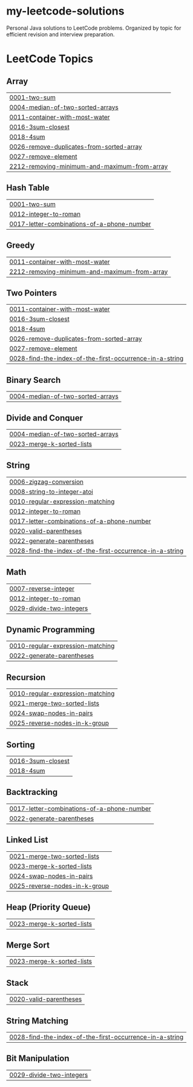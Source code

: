 # my-leetcode-solutions
Personal Java solutions to LeetCode problems. Organized by topic for efficient revision and interview preparation.

<!---LeetCode Topics Start-->
# LeetCode Topics
## Array
|  |
| ------- |
| [0001-two-sum](https://github.com/amitsah02/my-leetcode-solutions/tree/master/0001-two-sum) |
| [0004-median-of-two-sorted-arrays](https://github.com/amitsah02/my-leetcode-solutions/tree/master/0004-median-of-two-sorted-arrays) |
| [0011-container-with-most-water](https://github.com/amitsah02/my-leetcode-solutions/tree/master/0011-container-with-most-water) |
| [0016-3sum-closest](https://github.com/amitsah02/my-leetcode-solutions/tree/master/0016-3sum-closest) |
| [0018-4sum](https://github.com/amitsah02/my-leetcode-solutions/tree/master/0018-4sum) |
| [0026-remove-duplicates-from-sorted-array](https://github.com/amitsah02/my-leetcode-solutions/tree/master/0026-remove-duplicates-from-sorted-array) |
| [0027-remove-element](https://github.com/amitsah02/my-leetcode-solutions/tree/master/0027-remove-element) |
| [2212-removing-minimum-and-maximum-from-array](https://github.com/amitsah02/my-leetcode-solutions/tree/master/2212-removing-minimum-and-maximum-from-array) |
## Hash Table
|  |
| ------- |
| [0001-two-sum](https://github.com/amitsah02/my-leetcode-solutions/tree/master/0001-two-sum) |
| [0012-integer-to-roman](https://github.com/amitsah02/my-leetcode-solutions/tree/master/0012-integer-to-roman) |
| [0017-letter-combinations-of-a-phone-number](https://github.com/amitsah02/my-leetcode-solutions/tree/master/0017-letter-combinations-of-a-phone-number) |
## Greedy
|  |
| ------- |
| [0011-container-with-most-water](https://github.com/amitsah02/my-leetcode-solutions/tree/master/0011-container-with-most-water) |
| [2212-removing-minimum-and-maximum-from-array](https://github.com/amitsah02/my-leetcode-solutions/tree/master/2212-removing-minimum-and-maximum-from-array) |
## Two Pointers
|  |
| ------- |
| [0011-container-with-most-water](https://github.com/amitsah02/my-leetcode-solutions/tree/master/0011-container-with-most-water) |
| [0016-3sum-closest](https://github.com/amitsah02/my-leetcode-solutions/tree/master/0016-3sum-closest) |
| [0018-4sum](https://github.com/amitsah02/my-leetcode-solutions/tree/master/0018-4sum) |
| [0026-remove-duplicates-from-sorted-array](https://github.com/amitsah02/my-leetcode-solutions/tree/master/0026-remove-duplicates-from-sorted-array) |
| [0027-remove-element](https://github.com/amitsah02/my-leetcode-solutions/tree/master/0027-remove-element) |
| [0028-find-the-index-of-the-first-occurrence-in-a-string](https://github.com/amitsah02/my-leetcode-solutions/tree/master/0028-find-the-index-of-the-first-occurrence-in-a-string) |
## Binary Search
|  |
| ------- |
| [0004-median-of-two-sorted-arrays](https://github.com/amitsah02/my-leetcode-solutions/tree/master/0004-median-of-two-sorted-arrays) |
## Divide and Conquer
|  |
| ------- |
| [0004-median-of-two-sorted-arrays](https://github.com/amitsah02/my-leetcode-solutions/tree/master/0004-median-of-two-sorted-arrays) |
| [0023-merge-k-sorted-lists](https://github.com/amitsah02/my-leetcode-solutions/tree/master/0023-merge-k-sorted-lists) |
## String
|  |
| ------- |
| [0006-zigzag-conversion](https://github.com/amitsah02/my-leetcode-solutions/tree/master/0006-zigzag-conversion) |
| [0008-string-to-integer-atoi](https://github.com/amitsah02/my-leetcode-solutions/tree/master/0008-string-to-integer-atoi) |
| [0010-regular-expression-matching](https://github.com/amitsah02/my-leetcode-solutions/tree/master/0010-regular-expression-matching) |
| [0012-integer-to-roman](https://github.com/amitsah02/my-leetcode-solutions/tree/master/0012-integer-to-roman) |
| [0017-letter-combinations-of-a-phone-number](https://github.com/amitsah02/my-leetcode-solutions/tree/master/0017-letter-combinations-of-a-phone-number) |
| [0020-valid-parentheses](https://github.com/amitsah02/my-leetcode-solutions/tree/master/0020-valid-parentheses) |
| [0022-generate-parentheses](https://github.com/amitsah02/my-leetcode-solutions/tree/master/0022-generate-parentheses) |
| [0028-find-the-index-of-the-first-occurrence-in-a-string](https://github.com/amitsah02/my-leetcode-solutions/tree/master/0028-find-the-index-of-the-first-occurrence-in-a-string) |
## Math
|  |
| ------- |
| [0007-reverse-integer](https://github.com/amitsah02/my-leetcode-solutions/tree/master/0007-reverse-integer) |
| [0012-integer-to-roman](https://github.com/amitsah02/my-leetcode-solutions/tree/master/0012-integer-to-roman) |
| [0029-divide-two-integers](https://github.com/amitsah02/my-leetcode-solutions/tree/master/0029-divide-two-integers) |
## Dynamic Programming
|  |
| ------- |
| [0010-regular-expression-matching](https://github.com/amitsah02/my-leetcode-solutions/tree/master/0010-regular-expression-matching) |
| [0022-generate-parentheses](https://github.com/amitsah02/my-leetcode-solutions/tree/master/0022-generate-parentheses) |
## Recursion
|  |
| ------- |
| [0010-regular-expression-matching](https://github.com/amitsah02/my-leetcode-solutions/tree/master/0010-regular-expression-matching) |
| [0021-merge-two-sorted-lists](https://github.com/amitsah02/my-leetcode-solutions/tree/master/0021-merge-two-sorted-lists) |
| [0024-swap-nodes-in-pairs](https://github.com/amitsah02/my-leetcode-solutions/tree/master/0024-swap-nodes-in-pairs) |
| [0025-reverse-nodes-in-k-group](https://github.com/amitsah02/my-leetcode-solutions/tree/master/0025-reverse-nodes-in-k-group) |
## Sorting
|  |
| ------- |
| [0016-3sum-closest](https://github.com/amitsah02/my-leetcode-solutions/tree/master/0016-3sum-closest) |
| [0018-4sum](https://github.com/amitsah02/my-leetcode-solutions/tree/master/0018-4sum) |
## Backtracking
|  |
| ------- |
| [0017-letter-combinations-of-a-phone-number](https://github.com/amitsah02/my-leetcode-solutions/tree/master/0017-letter-combinations-of-a-phone-number) |
| [0022-generate-parentheses](https://github.com/amitsah02/my-leetcode-solutions/tree/master/0022-generate-parentheses) |
## Linked List
|  |
| ------- |
| [0021-merge-two-sorted-lists](https://github.com/amitsah02/my-leetcode-solutions/tree/master/0021-merge-two-sorted-lists) |
| [0023-merge-k-sorted-lists](https://github.com/amitsah02/my-leetcode-solutions/tree/master/0023-merge-k-sorted-lists) |
| [0024-swap-nodes-in-pairs](https://github.com/amitsah02/my-leetcode-solutions/tree/master/0024-swap-nodes-in-pairs) |
| [0025-reverse-nodes-in-k-group](https://github.com/amitsah02/my-leetcode-solutions/tree/master/0025-reverse-nodes-in-k-group) |
## Heap (Priority Queue)
|  |
| ------- |
| [0023-merge-k-sorted-lists](https://github.com/amitsah02/my-leetcode-solutions/tree/master/0023-merge-k-sorted-lists) |
## Merge Sort
|  |
| ------- |
| [0023-merge-k-sorted-lists](https://github.com/amitsah02/my-leetcode-solutions/tree/master/0023-merge-k-sorted-lists) |
## Stack
|  |
| ------- |
| [0020-valid-parentheses](https://github.com/amitsah02/my-leetcode-solutions/tree/master/0020-valid-parentheses) |
## String Matching
|  |
| ------- |
| [0028-find-the-index-of-the-first-occurrence-in-a-string](https://github.com/amitsah02/my-leetcode-solutions/tree/master/0028-find-the-index-of-the-first-occurrence-in-a-string) |
## Bit Manipulation
|  |
| ------- |
| [0029-divide-two-integers](https://github.com/amitsah02/my-leetcode-solutions/tree/master/0029-divide-two-integers) |
<!---LeetCode Topics End-->